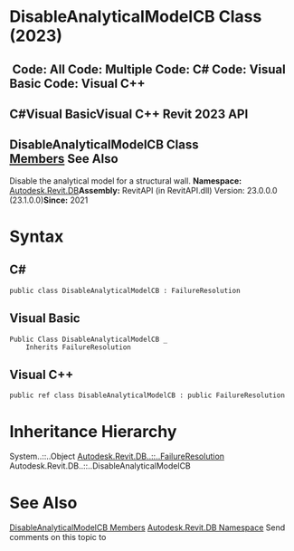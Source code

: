 # DisableAnalyticalModelCB Class (2023)

﻿
 Code: All Code: Multiple Code: C# Code: Visual Basic Code: Visual C++   
---  
C#Visual BasicVisual C++
Revit 2023 API  
---  
DisableAnalyticalModelCB Class  
[Members](7fd220da-0ad7-8392-1055-f9811e988888.md "DisableAnalyticalModelCB Members") See Also  
---  
Disable the analytical model for a structural wall. 
**Namespace:** [Autodesk.Revit.DB](87546ba7-461b-c646-cbb1-2cb8f5bff8b2.md "Autodesk.Revit.DB Namespace")**Assembly:** RevitAPI (in RevitAPI.dll) Version: 23.0.0.0 (23.1.0.0)**Since:** 2021 
# Syntax
C#  
---  
```text
public class DisableAnalyticalModelCB : FailureResolution
```
  
Visual Basic  
---  
```text
Public Class DisableAnalyticalModelCB _
	Inherits FailureResolution
```
  
Visual C++  
---  
```text
public ref class DisableAnalyticalModelCB : public FailureResolution
```
  
# Inheritance Hierarchy
System..::..Object [Autodesk.Revit.DB..::..FailureResolution](8075460b-afbf-6558-b402-b1f75fdf2412.md "FailureResolution Class") Autodesk.Revit.DB..::..DisableAnalyticalModelCB
# See Also
[DisableAnalyticalModelCB Members](7fd220da-0ad7-8392-1055-f9811e988888.md "DisableAnalyticalModelCB Members")
[Autodesk.Revit.DB Namespace](87546ba7-461b-c646-cbb1-2cb8f5bff8b2.md "Autodesk.Revit.DB Namespace")
Send comments on this topic to 